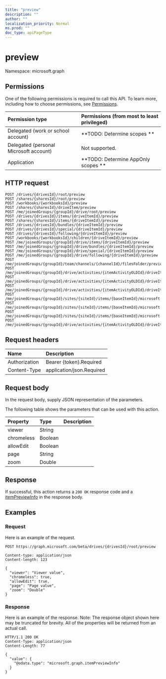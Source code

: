 ```yaml
---
title: "preview"
description: ""
author: ""
localization_priority: Normal
ms.prod: ""
doc_type: apiPageType
---
```


# preview

Namespace: microsoft.graph



## Permissions
One of the following permissions is required to call this API. To learn more, including how to choose permissions, see [Permissions](/concepts/permissions-reference.md).

|Permission type|Permissions (from most to least privileged)|
|:---|:---|
|Delegated (work or school account)|**TODO: Determine scopes **|
|Delegated (personal Microsoft account)|Not supported.|
|Application|**TODO: Determine AppOnly scopes **|

## HTTP request
<!-- {
  "blockType": "ignored"
}
-->
``` http
POST /drives/{drivesId}/root/preview
POST /shares/{sharesId}/root/preview
POST /workbooks/{workbooksId}/preview
POST /shares/{sharesId}/driveItem/preview
POST /me/joinedGroups/{groupId}/drive/root/preview
POST /drives/{drivesId}/items/{driveItemId}/preview
POST /shares/{sharesId}/items/{driveItemId}/preview
POST /drives/{drivesId}/bundles/{driveItemId}/preview
POST /drives/{drivesId}/special/{driveItemId}/preview
POST /drives/{drivesId}/following/{driveItemId}/preview
POST /workbooks/{workbooksId}/children/{driveItemId}/preview
POST /me/joinedGroups/{groupId}/drive/items/{driveItemId}/preview
POST /me/joinedGroups/{groupId}/drive/bundles/{driveItemId}/preview
POST /me/joinedGroups/{groupId}/drive/special/{driveItemId}/preview
POST /me/joinedGroups/{groupId}/drive/following/{driveItemId}/preview
POST /me/joinedGroups/{groupId}/team/channels/{channelId}/filesFolder/preview
POST /me/joinedGroups/{groupId}/drive/activities/{itemActivityOLDId}/driveItem/preview
POST /me/joinedGroups/{groupId}/drive/activities/{itemActivityOLDId}/driveItem/listItem/driveItem/preview
POST /me/joinedGroups/{groupId}/drive/activities/{itemActivityOLDId}/driveItem/children/{driveItemId}/preview
POST /me/joinedGroups/{groupId}/sites/{siteId}/items/{baseItemId}/microsoft.graph.sharedDriveItem/root/preview
POST /me/joinedGroups/{groupId}/sites/{siteId}/items/{baseItemId}/microsoft.graph.sharedDriveItem/driveItem/preview
POST /me/joinedGroups/{groupId}/sites/{siteId}/items/{baseItemId}/microsoft.graph.sharedDriveItem/items/{driveItemId}/preview
POST /me/joinedGroups/{groupId}/drive/activities/{itemActivityOLDId}/driveItem/analytics/itemActivityStats/{itemActivityStatId}/activities/{itemActivityId}/driveItem/preview
```

## Request headers
|Name|Description|
|:---|:---|
|Authorization|Bearer {token}.Required|
|Content-Type|application/json.Required|

## Request body
In the request body, supply JSON representation of the parameters.

The following table shows the parameters that can be used with this action.

|Property|Type|Description|
|:---|:---|:---|
|viewer|String||
|chromeless|Boolean||
|allowEdit|Boolean||
|page|String||
|zoom|Double||



## Response
If successful, this action returns a `200 OK` response code and a [itemPreviewInfo](../resources/itempreviewinfo.md) in the response body.

## Examples

### Request
Here is an example of the request.
<!-- {
  "blockType": "request",
  "name": "driveitem_preview"
}
-->
``` http
POST https://graph.microsoft.com/beta/drives/{drivesId}/root/preview

Content-type: application/json
Content-length: 123

{
  "viewer": "Viewer value",
  "chromeless": true,
  "allowEdit": true,
  "page": "Page value",
  "zoom": "Double"
}
```

### Response
Here is an example of the response. Note: The response object shown here may be truncated for brevity. All of the properties will be returned from an actual call.
<!-- {
  "blockType": "response",
  "truncated": true,
  "@odata.type": "microsoft.graph.itempreviewinfo"
}
-->
``` http
HTTP/1.1 200 OK
Content-Type: application/json
Content-Length: 77

{
  "value": {
    "@odata.type": "microsoft.graph.itemPreviewInfo"
  }
}
```

